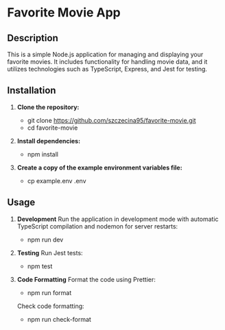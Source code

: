 # Favorite Movie App

## Description

This is a simple Node.js application for managing and displaying your favorite movies. It includes functionality for handling movie data, and it utilizes technologies such as TypeScript, Express, and Jest for testing.

## Installation

1. **Clone the repository:**

   - git clone https://github.com/szczecina95/favorite-movie.git
   - cd favorite-movie

2. **Install dependencies:**
    - npm install

3. **Create a copy of the example environment variables file:**
    - cp example.env .env

## Usage 

1. **Development**
    Run the application in development mode with automatic TypeScript compilation and nodemon for server restarts:

    - npm run dev

2. **Testing**
    Run Jest tests:

    - npm test

3. **Code Formatting**
    Format the code using Prettier:

    - npm run format

    Check code formatting:

    - npm run check-format